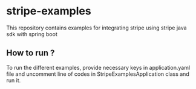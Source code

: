 # stripe-examples
This repository contains examples for integrating stripe using stripe java sdk with spring boot

## How to run ?
To run the different examples, provide necessary keys in application.yaml file and uncomment line of codes in StripeExamplesApplication class and run it.
